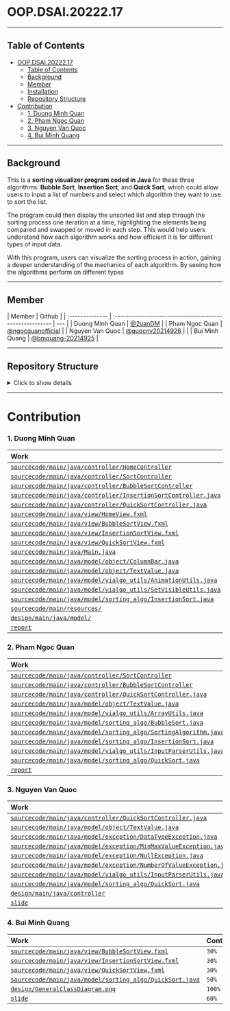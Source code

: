 # OOP.DSAI.20222.17

---

## Table of Contents

- [OOP.DSAI.20222.17](#OOP.DSAI.20222.17)
  - [Table of Contents]()
  - [Background](##Background)
  - [Member]()
  - [Installation]()
  - [Repository Structure]()
- [Contribution](#OOP.DSAI.20222.17)
  - [1. Duong Minh Quan]()
  - [2. Pham Ngoc Quan](##Background)
  - [3. Nguyen Van Quoc]()
  - [4. Bui Minh Quang]()

---

## Background

This is a **sorting visualizer program coded in Java** for these three algorithms: **Bubble Sort**, **Insertion Sort**, and **Quick Sort**, which could allow users to input a list of numbers and select which algorithm they want to use to sort the list.

The program could then display the unsorted list and step through the sorting process one iteration at a time, highlighting the elements being compared and swapped or moved in each step. This would help users understand how each algorithm works and how efficient it is for different types of input data.

With this program, users can visualize the sorting process in action, gaining a deeper understanding of the mechanics of each algorithm. By seeing how the algorithms perform on different types

---

## Member

| Member          | Github                                                   |
| :-------------- | :------------------------------------------------------- | --- |
| Duong Minh Quan | [@2uanDM](https://github.com/2uanDM)                     |
| Pham Ngoc Quan  | [@ngocquanofficial](https://github.com/ngocquanofficial) |
| Nguyen Van Quoc | [@quocnv20214926](https://github.com/quocnv20214926)     |     |
| Bui Minh Quang  | [@bmquang-20214925](https://github.com/bmquang-20214925) |

---

## Repository Structure

<details>
  <summary>Click to show details</summary>

  <div id="markdownContent">

```
│   .gitignore
│   README.md
│
├───.vscode
│       launch.json
│       settings.json
│
├───bin
│   ├───main
│   │   ├───java
│   │   │   │   Main.class
│   │   │   │
│   │   │   ├───controller
│   │   │   │       BubbleSortController.class
│   │   │   │       HomeController.class
│   │   │   │       InsertionSortController.class
│   │   │   │       QuickSortController.class
│   │   │   │       SortController.class
│   │   │   │
│   │   │   └───view
│   │   │           BubbleSortView.fxml
│   │   │           HomeView.fxml
│   │   │           InsertionSortView.fxml
│   │   │           QuickSortView.fxml
│   │   │
│   │   └───resources
│   │       ├───assets
│   │       │   ├───HomeView
│   │       │   │       about_button.png
│   │       │   │       about_hover.png
│   │       │   │       bubbleshort_hover_front.png
│   │       │   │       bubble_sort_bar.png
│   │       │   │       help_button.png
│   │       │   │       help_hover.png
│   │       │   │       insertionsort_hover_front.png
│   │       │   │       insertion_sort_bar.png
│   │       │   │       logo_VIALGO.png
│   │       │   │       quicksort_hover_front.png
│   │       │   │       quick_sort_bar.png
│   │       │   │       test.gif
│   │       │   │
│   │       │   └───SortView
│   │       │           menuActionArrow.png
│   │       │           menuActionColor.png
│   │       │
│   │       ├───sound
│   │       │       chime.wav
│   │       │
│   │       └───style
│   │               home.css
│   │               sort.css
│   │
│   └───test
├───design
│       GeneralClassDiagram.asta
│       GeneralClassDiagram.png
│       UseCaseDiagram.asta
│       UseCaseDiagram.png
│
├───lib
└───sourcecode
    ├───main
    │   ├───java
    │   │   │   Main.java
    │   │   │
    │   │   ├───controller
    │   │   │       BubbleSortController.java
    │   │   │       HomeController.java
    │   │   │       InsertionSortController.java
    │   │   │       QuickSortController.java
    │   │   │       SortController.java
    │   │   │
    │   │   ├───model
    │   │   │   ├───exception
    │   │   │   │       DataTypeException.java
    │   │   │   │       MinMaxValueException.java
    │   │   │   │       NullException.java
    │   │   │   │       NumberOfValueException.java
    │   │   │   │
    │   │   │   ├───object
    │   │   │   │       ColumnBar.java
    │   │   │   │       TextValue.java
    │   │   │   │
    │   │   │   ├───sorting_algo
    │   │   │   │       BubbleSort.java
    │   │   │   │       InsertionSort.java
    │   │   │   │       QuickSort.java
    │   │   │   │       SortingAlgorithm.java
    │   │   │   │
    │   │   │   └───vialgo_utils
    │   │   │           AnimationUtils.java
    │   │   │           ArrayUtils.java
    │   │   │           InputParserUtils.java
    │   │   │           SetVisibleUtils.java
    │   │   │
    │   │   └───view
    │   │           BubbleSortView.fxml
    │   │           HomeView.fxml
    │   │           InsertionSortView.fxml
    │   │           QuickSortView.fxml
    │   │
    │   └───resources
    │       ├───assets
    │       │   ├───HomeView
    │       │   │       about_button.png
    │       │   │       about_hover.png
    │       │   │       bbsort_info.png
    │       │   │       bubbleshort_hover_front.png
    │       │   │       bubble_sort_bar.png
    │       │   │       help_button.png
    │       │   │       help_hover.png
    │       │   │       insertionsort_hover_front.png
    │       │   │       insertion_info.png
    │       │   │       insertion_sort_bar.png
    │       │   │       logo_VIALGO.png
    │       │   │       quicksort_hover_front.png
    │       │   │       quick_sort_bar.png
    │       │   │       quick_sort_info.png
    │       │   │       test.gif
    │       │   │
    │       │   └───SortView
    │       │           aEquals.png
    │       │           backButton.png
    │       │           backButton_hover.png
    │       │           Bubble Sort.png
    │       │           icon.ico
    │       │           icon.png
    │       │           Insertion Sort.png
    │       │           menuActionArrow.png
    │       │           menuActionArrow_left.png
    │       │           menuActionColor.png
    │       │           pseudoCodeColor.png
    │       │           Quick Sort.png
    │       │           restart.png
    │       │           small logo.png
    │       │           sortExplainColor.png
    │       │
    │       ├───sound
    │       │       chime.wav
    │       │
    │       └───style
    │               home.css
    │               sort.css
    │
    └───test
            testing.java
```

  </div>
</details>

---

# Contribution

### 1. Duong Minh Quan

| Work                                                                                                                             | Contribute |
| :------------------------------------------------------------------------------------------------------------------------------- | :--------- |
| [`sourcecode/main/java/controller/HomeController`](./sourcecode/main/java/controller/HomeController.java)                        | `100%`     |
| [`sourcecode/main/java/controller/SortController`](./sourcecode/main/java/controller/SortController.java)                        | `70%`      |
| [`sourcecode/main/java/controller/BubbleSortController`](./sourcecode/main/java/controller/BubbleSortController.java)            | `50%`      |
| [`sourcecode/main/java/controller/InsertionSortController.java`](./sourcecode/main/java/controller/InsertionSortController.java) | `100%`     |
| [`sourcecode/main/java/controller/QuickSortController.java`](./sourcecode/main/java/controller/QuickSortController.java)         | `15%`      |
| [`sourcecode/main/java/view/HomeView.fxml`](./sourcecode/main/java/view/HomeView.fxml)                                           | `100%`     |
| [`sourcecode/main/java/view/BubbleSortView.fxml`](./sourcecode/main/java/view/BubbleSortView.fxml)                               | `70%`      |
| [`sourcecode/main/java/view/InsertionSortView.fxml`](./sourcecode/main/java/view/InsertionSortView.fxml)                         | `70%`      |
| [`sourcecode/main/java/view/QuickSortView.fxml`](./sourcecode/main/java/view/QuickSortView.fxml)                                 | `70%`      |
| [`sourcecode/main/java/Main.java`](./sourcecode/main/java/Main.java)                                                             | `100%`     |
| [`sourcecode/main/java/model/object/ColumnBar.java`](./sourcecode/main/java/model/object/ColumnBar.java)                         | `100%`     |
| [`sourcecode/main/java/model/object/TextValue.java`](./sourcecode/main/java/model/object/TextValue.java)                         | `70%`      |
| [`sourcecode/main/java/model/vialgo_utils/AnimationUtils.java`](./sourcecode/main/java/model/vialgo_utils/AnimationUtils.java)   | `100%`     |
| [`sourcecode/main/java/model/vialgo_utils/SetVisibleUtils.java`](./sourcecode/main/java/model/vialgo_utils/SetVisibleUtils.java) | `100%`     |
| [`sourcecode/main/java/model/sorting_algo/InsertionSort.java`](./sourcecode/main/java/model/sorting_algo/BubbleSort.java)        | `15%`      |
| [`sourcecode/main/resources/`](./sourcecode/main/java/model/sorting_algo/BubbleSort.java)                                        | `100%`     |
| [`design/main/java/model/`](./design/main/java/model/)                                                                           | `100%`     |
| [`report`]()                                                                                                                     | `50%`      |

### 2. Pham Ngoc Quan

| Work                                                                                                                               | Contribute |
| :--------------------------------------------------------------------------------------------------------------------------------- | :--------- |
| [`sourcecode/main/java/controller/SortController`](./sourcecode/main/java/controller/SortController.java)                          | `30%`      |
| [`sourcecode/main/java/controller/BubbleSortController`](./sourcecode/main/java/controller/BubbleSortController.java)              | `50%`      |
| [`sourcecode/main/java/controller/QuickSortController.java`](./sourcecode/main/java/controller/QuickSortController.java)           | `70%`      |
| [`sourcecode/main/java/model/object/TextValue.java`](./sourcecode/main/java/model/object/TextValue.java)                           | `15%`      |
| [`sourcecode/main/java/model/vialgo_utils/ArrayUtils.java`](./sourcecode/main/java/model/vialgo_utils/ArrayUtils.java)             | `100%`     |
| [`sourcecode/main/java/model/sorting_algo/BubbleSort.java`](./sourcecode/main/java/model/sorting_algo/BubbleSort.java)             | `100%`     |
| [`sourcecode/main/java/model/sorting_algo/SortingAlgorithm.java`](./sourcecode/main/java/model/sorting_algo/SortingAlgorithm.java) | `100%`     |
| [`sourcecode/main/java/model/sorting_algo/InsertionSort.java`](./sourcecode/main/java/model/sorting_algo/InsertionSort.java)       | `85%`      |
| [`sourcecode/main/java/model/vialgo_utils/InputParserUtils.java`](./sourcecode/main/java/model/vialgo_utils/InputParserUtils.java) | `65%`      |
| [`sourcecode/main/java/model/sorting_algo/QuickSort.java`](./sourcecode/main/java/model/sorting_algo/QuickSort.java)               | `25%`      |
| [`report`]()                                                                                                                       | `50%`      |

### 3. Nguyen Van Quoc

| Work                                                                                                                                     | Contribute |
| :--------------------------------------------------------------------------------------------------------------------------------------- | :--------- |
| [`sourcecode/main/java/controller/QuickSortController.java`](./sourcecode/main/java/controller/QuickSortController.java)                 | `15%`      |
| [`sourcecode/main/java/model/object/TextValue.java`](./sourcecode/main/java/model/object/TextValue.java)                                 | `15%`      |
| [`sourcecode/main/java/model/exception/DataTypeException.java`](./sourcecode/main/java/model/exception/DataTypeException.java)           | `100%`     |
| [`sourcecode/main/java/model/exception/MinMaxValueException.java`](./sourcecode/main/java/model/exception/MinMaxValueException.java)     | `100%`     |
| [`sourcecode/main/java/model/exception/NullException.java`](./sourcecode/main/java/model/exception/NullException.java)                   | `100%`     |
| [`sourcecode/main/java/model/exception/NumberOfValueException.java`](./sourcecode/main/java/model/exception/NumberOfValueException.java) | `100%`     |
| [`sourcecode/main/java/model/vialgo_utils/InputParserUtils.java`](./sourcecode/main/java/model/vialgo_utils/InputParserUtils.java)       | `35%`      |
| [`sourcecode/main/java/model/sorting_algo/QuickSort.java`](./sourcecode/main/java/model/sorting_algo/QuickSort.java)                     | `25%`      |
| [`design/main/java/controller`](./design/main/java/controller/)                                                                          | `100%`     |
| [`slide`]()                                                                                                                              | `40%`      |

### 4. Bui Minh Quang

| Work                                                                                                                 | Contribute |
| :------------------------------------------------------------------------------------------------------------------- | :--------- |
| [`sourcecode/main/java/view/BubbleSortView.fxml`](./sourcecode/main/java/view/BubbleSortView.fxml)                   | `30%`      |
| [`sourcecode/main/java/view/InsertionSortView.fxml`](./sourcecode/main/java/view/InsertionSortView.fxml)             | `30%`      |
| [`sourcecode/main/java/view/QuickSortView.fxml`](./sourcecode/main/java/view/QuickSortView.fxml)                     | `30%`      |
| [`sourcecode/main/java/model/sorting_algo/QuickSort.java`](./sourcecode/main/java/model/sorting_algo/QuickSort.java) | `50%`      |
| [`design/GeneralClassDiagram.png`](./sourcecode/main/java/model/sorting_algo/QuickSort.java)                         | `100%`     |
| [`slide`]()                                                                                                          | `60%`      |
